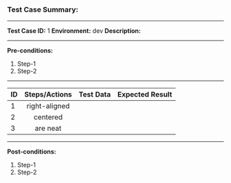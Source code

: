 
### Test Case Summary:

---

**Test Case ID:** 1
**Environment:** dev
**Description:**

---

**Pre-conditions:**
1. Step-1
2. Step-2

---

|      ID       | Steps/Actions |  Test Data  | Expected Result |
| ------------- |:-------------:| :---------: | --------------: |
|       1       | right-aligned |             |                 |
|       2       | centered      |             |                 |
|       3       | are neat      |             |                 |

---

**Post-conditions:**
1. Step-1
2. Step-2
